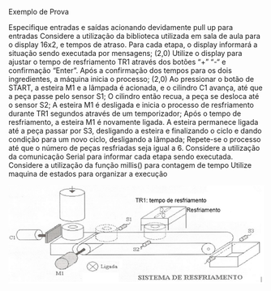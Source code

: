 Exemplo de Prova

Especifique entradas e saídas  acionando devidamente pull up para entradas 
Considere a utilização da biblioteca utilizada em sala de aula para o display 16x2, e tempos de atraso. Para cada etapa, o display informará a situação sendo executada por mensagens;  (2,0)
Utilize o display para ajustar o tempo de resfriamento TR1 através dos botões “+” “-“ e confirmação “Enter”. Após a confirmação dos tempos para os dois ingredientes, a máquina inicia o processo; (2,0)
Ao pressionar o botão de START, a esteira M1 e a lâmpada é acionada,  e o cilindro C1 avança, até que a peça passe pelo sensor S1; 
O cilindro então recua, a peça se desloca até o sensor S2; 
A esteira M1 é desligada e inicia o processo de resfriamento durante TR1 segundos através de um temporizador; 
Após o tempo de resfriamento,  a esteira M1 é novamente ligada. A esteira permanece ligada até a peça passar por S3, desligando a esteira e finalizando o ciclo e dando condição para um novo ciclo, desligando a lâmpada;
Repete-se o processo até que o número de peças resfriadas seja igual a 6.
Considere a utilização da comunicação Serial para informar cada etapa sendo executada.
Considere a utilização da função millis() para contagem de tempo
Utilize maquina de estados para organizar a execução

<img src=projetoesteira.png>
